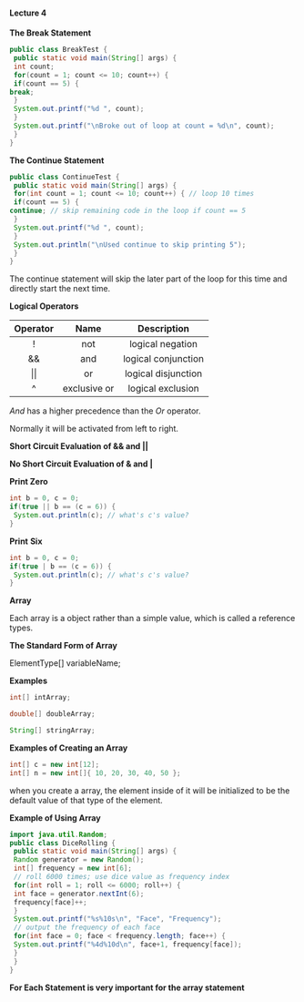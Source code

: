 #### Lecture 4

**The Break Statement**

```java
public class BreakTest {
 public static void main(String[] args) {
 int count;
 for(count = 1; count <= 10; count++) {
 if(count == 5) {
break; 
 }
 System.out.printf("%d ", count);
 }
 System.out.printf("\nBroke out of loop at count = %d\n", count);
 }
}
```

**The Continue Statement**

```java
public class ContinueTest {
 public static void main(String[] args) {
 for(int count = 1; count <= 10; count++) { // loop 10 times
 if(count == 5) {
continue; // skip remaining code in the loop if count == 5
 }
 System.out.printf("%d ", count);
 }
 System.out.println("\nUsed continue to skip printing 5");
 }
}
```

The continue statement will skip the later part of the loop for this time  and directly start the next time.

**Logical Operators**

| Operator |     Name     |     Description     |
| :------: | :----------: | :-----------------: |
|    !     |     not      |  logical negation   |
|    &&    |     and      | logical conjunction |
|   \|\|   |      or      | logical disjunction |
|    ^     | exclusive or |  logical exclusion  |

*And* has a higher precedence than the *Or* operator.

Normally it will be activated from left to right.

**Short Circuit Evaluation of && and ||**

**No Short Circuit Evaluation of & and |**

**Print Zero**

```java
int b = 0, c = 0;
if(true || b == (c = 6)) { 
 System.out.println(c); // what's c's value?
}
```

**Print** **Six**

```java
int b = 0, c = 0;
if(true | b == (c = 6)) {
 System.out.println(c); // what's c's value?
}
```

**Array**

Each array is a object rather than a simple value, which is called a reference types.

**The Standard Form of Array**

ElementType[] variableName;

**Examples**

```java
int[] intArray;

double[] doubleArray;

String[] stringArray;
```

**Examples of Creating an Array**

```java
int[] c = new int[12];
int[] n = new int[]{ 10, 20, 30, 40, 50 };

```

when you create a array, the element inside of it will be initialized to be the default value of that type of the element.

**Example of Using Array**

```java
import java.util.Random;
public class DiceRolling {
 public static void main(String[] args) {
 Random generator = new Random();
 int[] frequency = new int[6];
 // roll 6000 times; use dice value as frequency index
 for(int roll = 1; roll <= 6000; roll++) {
 int face = generator.nextInt(6);
 frequency[face]++;
 }
 System.out.printf("%s%10s\n", "Face", "Frequency");
 // output the frequency of each face
 for(int face = 0; face < frequency.length; face++) {
 System.out.printf("%4d%10d\n", face+1, frequency[face]);
 }
 }
}
```

**For Each Statement is very important for the array statement**